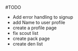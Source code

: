 #TODO

- Add error handling to signup
- add Name to user profile
- create a profile page
- fix scout list
- create pack page
- create den list

